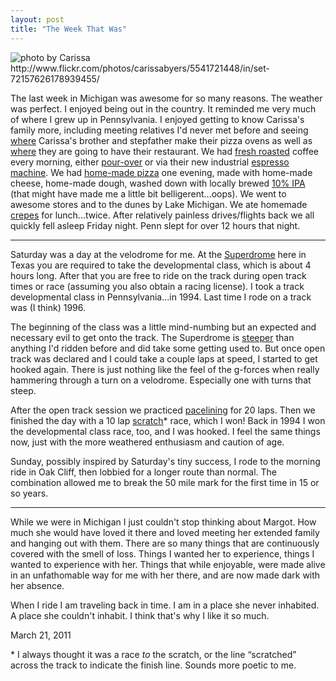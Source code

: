 ```yaml
---
layout: post
title: "The Week That Was"
---
```


<img src="http://farm6.static.flickr.com/5091/5541721448_53e1c9a0f8.jpg" title="photo by Carissa http://www.flickr.com/photos/carissabyers/5541721448/in/set-72157626178939455/">

The last week in Michigan was awesome for so many reasons. The weather was perfect. I enjoyed being out in the country. It reminded me very much of where I grew up in Pennsylvania. I enjoyed getting to know Carissa's family more, including meeting relatives I'd never met before and seeing [where](http://twitpic.com/4a2oe0) Carissa's brother and stepfather make their pizza ovens as well as [where](http://maps.google.com/maps?q=buchanan+mi) they are going to have their restaurant. We had [fresh roasted](http://twitpic.com/49wt4n) coffee every morning, either [pour-over](http://twitpic.com/49x0c7) or via their new industrial [espresso machine](http://twitpic.com/4aou8e). We had [home-made pizza](http://twitpic.com/4a5fwr) one evening, made with home-made cheese, home-made dough, washed down with locally brewed [10% IPA](http://twitpic.com/4a50w3) (that might have made me a little bit belligerent...oops). We went to awesome stores and to the dunes by Lake Michigan. We ate homemade [crepes](http://twitpic.com/4a395a) for lunch...twice. After relatively painless drives/flights back we all quickly fell asleep Friday night. Penn slept for over 12 hours that night.

<hr>

Saturday was a day at the velodrome for me. At the [Superdrome](http://superdrome.com/) here in Texas you are required to take the developmental class, which is about 4 hours long. After that you are free to ride on the track during open track times or race (assuming you also obtain a racing license). I took a track developmental class in Pennsylvania...in 1994. Last time I rode on a track was (I think) 1996.

The beginning of the class was a little mind-numbing but an expected and necessary evil to get onto the track. The Superdrome is [steeper](http://www.flickr.com/photos/carissabyers/1423220549/in/set-72157602121750885/) than anything I'd ridden before and did take some getting used to. But once open track was declared and I could take a couple laps at speed, I started to get hooked again. There is just nothing like the feel of the g-forces when really hammering through a turn on a velodrome. Especially one with turns that steep. 

After the open track session we practiced [pacelining](http://www.youtube.com/watch?v=jCPfxsbp8Ig&feature=related "Not at ALL as awesome as this one, but damn it is so beautiful to watch and gives you the idea") for 20 laps. Then we finished the day with a 10 lap [scratch](http://en.wikipedia.org/wiki/Scratch_race "\"A scratch race is a cycling race in which all contestants start from scratch (on equal terms)\"")\* race, which I won! Back in 1994 I won the developmental class race, too, and I was hooked. I feel the same things now, just with the more weathered enthusiasm and caution of age.

Sunday, possibly inspired by Saturday's tiny success, I rode to the morning ride in Oak Cliff, then lobbied for a longer route than normal. The combination allowed me to break the 50 mile mark for the first time in 15 or so years.

<hr>

While we were in Michigan I just couldn't stop thinking about Margot. How much she would have loved it there and loved meeting her extended family and hanging out with them. There are so many things that are continuously covered with the smell of loss. Things I wanted her to experience, things I wanted to experience with her. Things that while enjoyable, were made alive in an unfathomable way for me with her there, and are now made dark with her absence. 

When I ride I am traveling back in time. I am in a place she never inhabited. A place she couldn't inhabit. I think that's why I like it so much.

<p class="date">March 21, 2011</p>

<p class="postscript">* I always thought it was a race <em>to</em> the scratch, or the line &ldquo;scratched&rdquo; across the track to indicate the finish line. Sounds more poetic to me.</p>